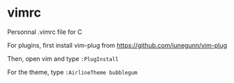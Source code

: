 # vimrc
Personnal .vimrc file for C

For plugins, first install vim-plug from https://github.com/junegunn/vim-plug

Then, open vim and type ``` :PlugInstall ```

For the theme, type ``` :AirlineTheme bubblegum ```
